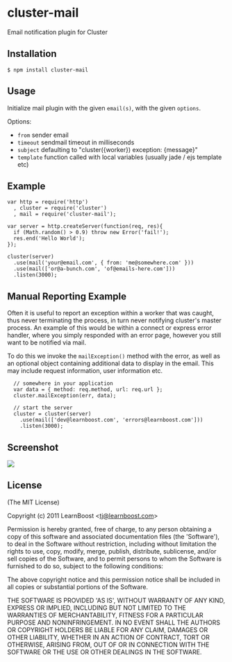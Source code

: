 
# cluster-mail

  Email notification plugin for Cluster

## Installation

    $ npm install cluster-mail

## Usage

 Initialize mail plugin with the given `email(s)`, with the given `options`.

 Options:

  - `from` sender email
  - `timeout` sendmail timeout in milliseconds
  - `subject` defaulting to "cluster({worker}) exception: {message}"
  - `template` function called with local variables (usually jade / ejs template etc)

## Example

    var http = require('http')
      , cluster = require('cluster')
      , mail = require('cluster-mail');

    var server = http.createServer(function(req, res){
      if (Math.random() > 0.9) throw new Error('fail!');
      res.end('Hello World');
    });

    cluster(server)
      .use(mail('your@email.com', { from: 'me@somewhere.com' }))
      .use(mail(['or@a-bunch.com', 'of@emails-here.com']))
      .listen(3000);

## Manual Reporting Example

  Often it is useful to report an exception within a worker that was caught, thus never terminating the process, in turn never notifying cluster's master process. An example of this would be within a connect or express error handler, where you simply responded with an error page, however you still want to be notified via mail.

  To do this we invoke the `mailException()` method with the error, as well as an optional object containing additional data to display in the email. This may include request information, user information etc. 

      // somewhere in your application
      var data = { method: req.method, url: req.url };
      cluster.mailException(err, data);

      // start the server
      cluster = cluster(server)
        .use(mail(['dev@learnboost.com', 'errors@learnboost.com']))
        .listen(3000);

## Screenshot

![](http://f.cl.ly/items/0K0F3t1s2o172b0j2407/Screenshot.png)

## License 

(The MIT License)

Copyright (c) 2011 LearnBoost &lt;tj@learnboost.com&gt;

Permission is hereby granted, free of charge, to any person obtaining
a copy of this software and associated documentation files (the
'Software'), to deal in the Software without restriction, including
without limitation the rights to use, copy, modify, merge, publish,
distribute, sublicense, and/or sell copies of the Software, and to
permit persons to whom the Software is furnished to do so, subject to
the following conditions:

The above copyright notice and this permission notice shall be
included in all copies or substantial portions of the Software.

THE SOFTWARE IS PROVIDED 'AS IS', WITHOUT WARRANTY OF ANY KIND,
EXPRESS OR IMPLIED, INCLUDING BUT NOT LIMITED TO THE WARRANTIES OF
MERCHANTABILITY, FITNESS FOR A PARTICULAR PURPOSE AND NONINFRINGEMENT.
IN NO EVENT SHALL THE AUTHORS OR COPYRIGHT HOLDERS BE LIABLE FOR ANY
CLAIM, DAMAGES OR OTHER LIABILITY, WHETHER IN AN ACTION OF CONTRACT,
TORT OR OTHERWISE, ARISING FROM, OUT OF OR IN CONNECTION WITH THE
SOFTWARE OR THE USE OR OTHER DEALINGS IN THE SOFTWARE.